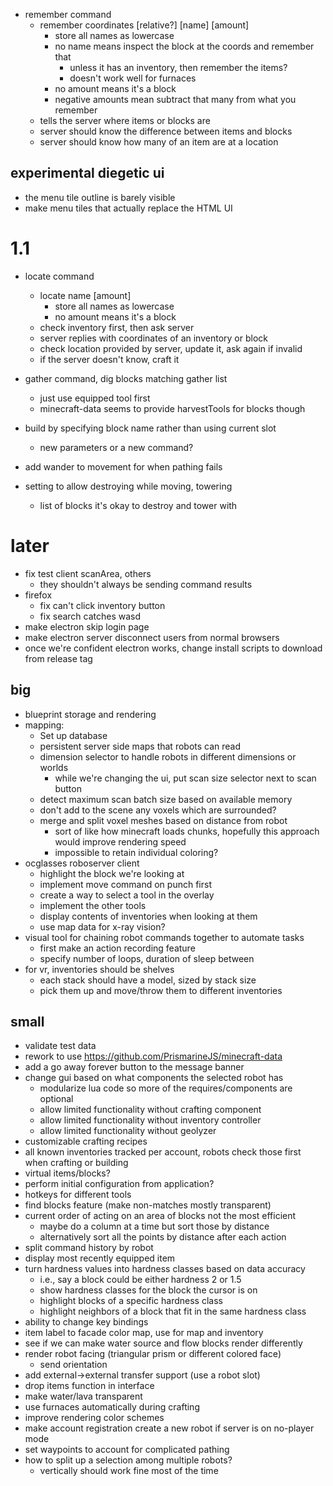 * remember command
  * remember coordinates \[relative?\] \[name\] \[amount\]
    * store all names as lowercase
    * no name means inspect the block at the coords and remember that
      * unless it has an inventory, then remember the items?
      * doesn't work well for furnaces
    * no amount means it's a block
    * negative amounts mean subtract that many from what you remember
  * tells the server where items or blocks are
  * server should know the difference between items and blocks
  * server should know how many of an item are at a location
  
## experimental diegetic ui
* the menu tile outline is barely visible
* make menu tiles that actually replace the HTML UI

# 1.1

* locate command
  * locate name \[amount\]
    * store all names as lowercase
    * no amount means it's a block
  * check inventory first, then ask server
  * server replies with coordinates of an inventory or block
  * check location provided by server, update it, ask again if invalid
  * if the server doesn't know, craft it

* gather command, dig blocks matching gather list
  * just use equipped tool first
  * minecraft-data seems to provide harvestTools for blocks though

* build by specifying block name rather than using current slot
  * new parameters or a new command?

* add wander to movement for when pathing fails

* setting to allow destroying while moving, towering
  * list of blocks it's okay to destroy and tower with

# later
* fix test client scanArea, others
  * they shouldn't always be sending command results
* firefox
  * fix can't click inventory button
  * fix search catches wasd
* make electron skip login page
* make electron server disconnect users from normal browsers
* once we're confident electron works, change install scripts to download from release tag

## big
* blueprint storage and rendering
* mapping:
  * Set up database
  * persistent server side maps that robots can read
  * dimension selector to handle robots in different dimensions or worlds
    * while we're changing the ui, put scan size selector next to scan button
  * detect maximum scan batch size based on available memory
  * don't add to the scene any voxels which are surrounded?
  * merge and split voxel meshes based on distance from robot
    * sort of like how minecraft loads chunks, hopefully this approach would improve rendering speed
    * impossible to retain individual coloring?
* ocglasses roboserver client
  * highlight the block we're looking at
  * implement move command on punch first
  * create a way to select a tool in the overlay
  * implement the other tools
  * display contents of inventories when looking at them
  * use map data for x-ray vision?
* visual tool for chaining robot commands together to automate tasks
  * first make an action recording feature
  * specify number of loops, duration of sleep between
* for vr, inventories should be shelves
  * each stack should have a model, sized by stack size
  * pick them up and move/throw them to different inventories

## small
* validate test data
* rework to use https://github.com/PrismarineJS/minecraft-data
* add a go away forever button to the message banner
* change gui based on what components the selected robot has
  * modularize lua code so more of the requires/components are optional
  * allow limited functionality without crafting component
  * allow limited functionality without inventory controller
  * allow limited functionality without geolyzer
* customizable crafting recipes
* all known inventories tracked per account, robots check those first when crafting or building
* virtual items/blocks?
* perform initial configuration from application?
* hotkeys for different tools
* find blocks feature (make non-matches mostly transparent)
* current order of acting on an area of blocks not the most efficient
  * maybe do a column at a time but sort those by distance
  * alternatively sort all the points by distance after each action
* split command history by robot
* display most recently equipped item
* turn hardness values into hardness classes based on data accuracy
  * i.e., say a block could be either hardness 2 or 1.5
  * show hardness classes for the block the cursor is on
  * highlight blocks of a specific hardness class
  * highlight neighbors of a block that fit in the same hardness class
* ability to change key bindings
* item label to facade color map, use for map and inventory
* see if we can make water source and flow blocks render differently
* render robot facing (triangular prism or different colored face)
  * send orientation
* add external->external transfer support (use a robot slot)
* drop items function in interface
* make water/lava transparent
* use furnaces automatically during crafting
* improve rendering color schemes
* make account registration create a new robot if server is on no-player mode
* set waypoints to account for complicated pathing
* how to split up a selection among multiple robots?
  * vertically should work fine most of the time

